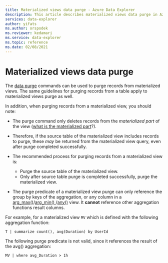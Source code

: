 ```yaml
---
title: Materialized views data purge - Azure Data Explorer
description: This article describes materialized views data purge in Azure Data Explorer.
services: data-explorer
author: yifats
ms.author: orspodek
ms.reviewer: kedamari
ms.service: data-explorer
ms.topic: reference
ms.date: 02/08/2021
---
```


# Materialized views data purge

The [data purge](../../concepts/data-purge.md) commands can be used to purge records from materialized views. The same guidelines for purging records from a table apply to materialized views purge as well.

In addition, when purging records from a materialized view, you should note:

* The purge command only deletes records from the *materialized part* of the view ([what is the materialized part](materialized-view-overview.md#how-materialized-views-work)?). 

* Therefore, if the source table of the materialized view includes records to purge, these *may* be returned from the materialized view query, even after purge completed successfully.

* The recommended process for purging records from a materialized view is:
  * Purge the source table of the materialized view.
  * Only after source table purge is completed successfully, purge the materialized view.

* The purge predicate of a materialized view purge can only reference the group by keys of the aggregation, or any column in a [arg_max()](../../query/arg-max-aggfunction.md)/[arg_min() ](../../query/arg-min-aggfunction.md)/[any()](../../query/any-aggfunction.md) view. It **cannot** reference other aggregation functions result columns.

For example, for a materialized view `MV` which is defined with the following aggregation function:

```kusto
T | summarize count(), avg(Duration) by UserId
```

The following purge predicate is not valid, since it references the result of the avg() aggregation:

```kusto
MV | where avg_Duration > 1h
```
